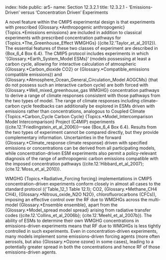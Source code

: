 index: hide
public: ar5-
name: Section 12.3.2.1
title: 12.3.2.1 - ‘Emissions-Driven’ versus ‘Concentration Driven’ Experiments

A novel feature within the CMIP5 experimental design is that experiments with prescribed {Glossary.*Anthropogenic anthropogenic} {Topics.*Emissions emissions} are included in addition to classical experiments with prescribed concentration pathways for {Topics.*The_Greenhouse_Effect WMGHGs} ({cite.12.'Taylor_et_al_2012}). The essential features of these two classes of experiment are described in {Box_6_4 Box 6.4}. The CMIP5 protocol includes experiments in which ‘{Glossary.*Earth_System_Model ESMs}’ (models possessing at least a carbon cycle, allowing for interactive calculation of atmospheric {Glossary.*Carbon_dioxide CO2} or {Glossary.*Compatible_emissions compatible emissions}) and {Glossary.*Atmosphere_Ocean_General_Circulation_Model AOGCMs} (that do not possess such an interactive carbon cycle) are both forced with {Glossary.*Well_mixed_greenhouse_gas WMGHG} concentration pathways to derive a range of climate responses consistent with those pathways from the two types of model. The range of climate responses including climate–carbon cycle feedbacks can additionally be explored in ESMs driven with emissions rather than concentrations, analogous to Coupled Climate {Topics.*Carbon_Cycle Carbon Cycle} {Topics.*Model_Intercomparison Model Intercomparison} Project (C4MIP) experiments ({cite.12.'Friedlingstein_et_al_2006})—see {Box_6_4 Box 6.4}. Results from the two types of experiment cannot be compared directly, but they provide complementary information. Uncertainties in the forward {Glossary.*Climate_response climate response} driven with specified emissions or concentrations can be derived from all participating models, while concentration-driven ESM experiments also permit a policy-relevant diagnosis of the range of anthropogenic carbon emissions compatible with the imposed concentration pathways ({cite.12.'Hibbard_et_al_2007}; {cite.12.'Moss_et_al_2010}).

WMGHG {Topics.*Radiative_Forcing forcing} implementations in CMIP5 concentration-driven experiments conform closely in almost all cases to the standard protocol ({'Table_12_1 Table 12.1}; CO2, {Glossary.*Methane_CH4 CH4}, {Glossary.*Nitrous_oxide_N2O N2O}, chlorofluorocarbons (CFCs)), imposing an effective control over the RF due to WMGHGs across the multi-model {Glossary.*Ensemble ensemble}, apart from the {Glossary.*Model_spread model spread} arising from radiative transfer codes ({cite.12.'Collins_et_al_2006b}; {cite.12.'Meehl_et_al_2007b}). The ability of ESMs to determine their own WMGHG concentrations in emissions-driven experiments means that RF due to WMGHGs is less tightly controlled in such experiments. Even in concentration-driven experiments, many models implement some emissions-driven forcing agents (more often aerosols, but also {Glossary.*Ozone ozone} in some cases), leading to a potentially greater spread in both the concentrations and hence RF of those emissions-driven agents.
